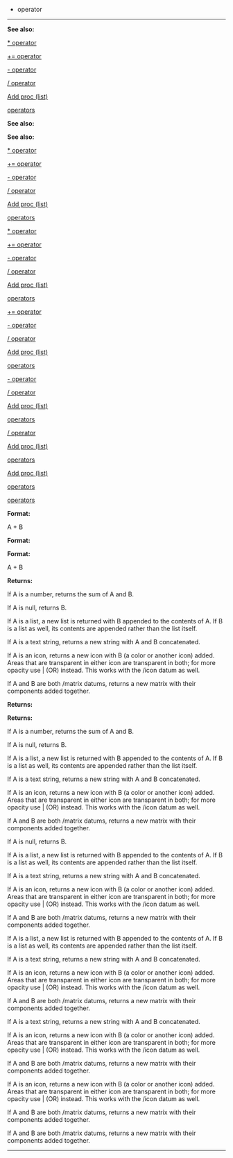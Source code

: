 

 + operator
------------




**See also:** 


[\* operator](#/operator/*) 

[+= operator](#/operator/+=) 

[- operator](#/operator/-) 

[/ operator](#/operator//) 

[Add proc (list)](#/list/proc/Add) 

[operators](#/operator) 








**See also:** 

**See also:**

[\* operator](#/operator/*) 

[+= operator](#/operator/+=) 

[- operator](#/operator/-) 

[/ operator](#/operator//) 

[Add proc (list)](#/list/proc/Add) 

[operators](#/operator) 






[\* operator](#/operator/*)

[+= operator](#/operator/+=) 

[- operator](#/operator/-) 

[/ operator](#/operator//) 

[Add proc (list)](#/list/proc/Add) 

[operators](#/operator) 





[+= operator](#/operator/+=)

[- operator](#/operator/-) 

[/ operator](#/operator//) 

[Add proc (list)](#/list/proc/Add) 

[operators](#/operator) 




[- operator](#/operator/-)

[/ operator](#/operator//) 

[Add proc (list)](#/list/proc/Add) 

[operators](#/operator) 



[/ operator](#/operator//)

[Add proc (list)](#/list/proc/Add) 

[operators](#/operator) 


[Add proc (list)](#/list/proc/Add)

[operators](#/operator) 

[operators](#/operator)


**Format:** 


 A + B
 


**Format:** 

**Format:**

 A + B



**Returns:** 


 If A is a number, returns the sum of A and B.
 
 If A is null, returns B.
 
 If A is a list, a new list is returned with B appended to the contents
 of A. If B is a list as well, its contents are appended rather than
 the list itself.
 
 If A is a text string, returns a new string with A and B concatenated.
 
 If A is an icon, returns a new icon with B (a color or another icon)
 added. Areas that are transparent in either icon are transparent in
 both; for more opacity use | (OR) instead. This works with the /icon
 datum as well.
 
 If A and B are both /matrix datums, returns a new matrix with their
 components added together.
 







**Returns:** 

**Returns:**

 If A is a number, returns the sum of A and B.
 
 If A is null, returns B.
 
 If A is a list, a new list is returned with B appended to the contents
 of A. If B is a list as well, its contents are appended rather than
 the list itself.
 
 If A is a text string, returns a new string with A and B concatenated.
 
 If A is an icon, returns a new icon with B (a color or another icon)
 added. Areas that are transparent in either icon are transparent in
 both; for more opacity use | (OR) instead. This works with the /icon
 datum as well.
 
 If A and B are both /matrix datums, returns a new matrix with their
 components added together.
 






 If A is null, returns B.
 
 If A is a list, a new list is returned with B appended to the contents
 of A. If B is a list as well, its contents are appended rather than
 the list itself.
 
 If A is a text string, returns a new string with A and B concatenated.
 
 If A is an icon, returns a new icon with B (a color or another icon)
 added. Areas that are transparent in either icon are transparent in
 both; for more opacity use | (OR) instead. This works with the /icon
 datum as well.
 
 If A and B are both /matrix datums, returns a new matrix with their
 components added together.
 





 If A is a list, a new list is returned with B appended to the contents
 of A. If B is a list as well, its contents are appended rather than
 the list itself.
 
 If A is a text string, returns a new string with A and B concatenated.
 
 If A is an icon, returns a new icon with B (a color or another icon)
 added. Areas that are transparent in either icon are transparent in
 both; for more opacity use | (OR) instead. This works with the /icon
 datum as well.
 
 If A and B are both /matrix datums, returns a new matrix with their
 components added together.
 




 If A is a text string, returns a new string with A and B concatenated.
 
 If A is an icon, returns a new icon with B (a color or another icon)
 added. Areas that are transparent in either icon are transparent in
 both; for more opacity use | (OR) instead. This works with the /icon
 datum as well.
 
 If A and B are both /matrix datums, returns a new matrix with their
 components added together.
 



 If A is an icon, returns a new icon with B (a color or another icon)
 added. Areas that are transparent in either icon are transparent in
 both; for more opacity use | (OR) instead. This works with the /icon
 datum as well.
 
 If A and B are both /matrix datums, returns a new matrix with their
 components added together.
 


 If A and B are both /matrix datums, returns a new matrix with their
 components added together.



---


